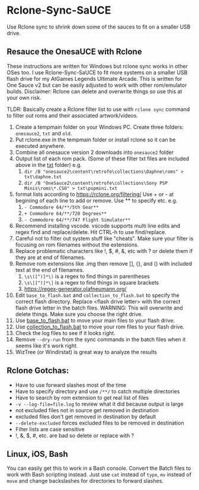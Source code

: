 # Rclone-Sync-SaUCE
Use Rclone sync to shrink down some of the sauces to fit on a smaller USB drive.

## Resauce the OnesaUCE with Rclone
These instructions are written for Windows but rclone sync works in other OSes too. I use Rclone-Sync-SaUCE to fit more systems on a smaller USB flash drive for my AtGames Legends Ultimate Arcade. This is written for One Sauce v2 but can be easily adjusted to work with other rom/emulator builds. Disclaimer: Rclone can delete and overwrite things so use this at your own risk.

TLDR: Basically create a Rclone filter list to use with `rclone sync` command to filter out roms and their associated artwork/videos.

1. Create a tempmain folder on your Windows PC. Create three folders: `onesauce2`, `txt` and `old`.
2. Put rclone.exe in the tempmain folder or install rclone so it can be executed anywhere.
3. Combine all onesauce version 2 downloads into `onesauce2` folder
4. Output list of each rom pack. (Some of these filter txt files are included above in the [txt](https://github.com/jdawgzim/Rclone-Sync-SaUCE/tree/main/txt) folder) e.g.
	1. `dir /B "onesauce2\content\retrofe\collections\Daphne\roms" > txt\daphne.txt`
	2. `dir /B "OneSauce2\content\retrofe\collections\Sony PSP Minis\roms\*.CSO" > txt\pspmini.txt`
5. format lists according to https://rclone.org/filtering/ Use + or - at beginiing of each line to add or remove. Use **  to specify etc. e.g.
	1. `- Commodore 64/**/5th Gear**`
	2. `+ Commodore 64/**/720 Degrees**`
	3. `- Commodore 64/**/747 Flight Simulator**`
6. Recommend installing vscode. vscode supports multi line edits and regex find and replace/delete. Hit CTRL-h to use find/replace.
7. Careful not to filter out system stuff like "cheats". Make sure your filter is focusing on rom filenames without the extensions.
8. Replace problematic characters like !, $, #, &, etc with ? or delete them if they are at end of filenames.
9. Remove rom extensions like .img then remove [], {}, and () with included text at the end of filenames. 
	1. `\s\([^)]*\)` is a regex to find things in parentheses 
	2. `\s\[[^)]*\]` is a regex to find things in square brackets
	3.  https://regex-generator.olafneumann.org/
10. Edit `base_to_flash.bat` and `collection_to_flash.bat` to specify the correct flash directory. Replace \<flash drive letter\> with the correct flash drive letter in the batch files. WARNING: This will overwrite and delete things. Make sure you choose the right drive.
11. Use [base_to_flash.bat](https://github.com/jdawgzim/Rclone-Sync-SaUCE/blob/main/base_to_flash.bat) to move your main files to your flash drive.
12. Use [collection_to_flash.bat](https://github.com/jdawgzim/Rclone-Sync-SaUCE/blob/main/collection_to_flash.bat) to move your rom files to your flash drive.
13. Check the log files to see if it looks right.
14. Remove `--dry-run` from the sync commands in the batch files when it seems like it's work right.
15. WizTree (or Windirstat) is great way to analyze the results

## Rclone Gotchas:
- Have to use forward slashes most of the time
- Have to specify directory and use `/**/` to catch multiple directories
- Have to search by rom extension to get real list of files
- `-v --log-file=file.log` to review what it did because output is large
- not excluded files not in source get removed in destination
- excluded files don't get removed in destination by default
- `--delete-excluded` forces excluded files to be removed in destination
- Filter lists are case sensitive
- !, &, $, #, etc. are bad so delete or replace with ?

## Linux, iOS, Bash
You can easily get this to work in a Bash console. Convert the Batch files to work with Bash scripting instead. Just use `cat` instead of `type`, `mv` instead of `move` and change backslashes for directories to forward slashes.
